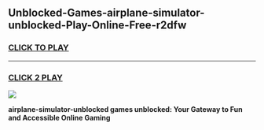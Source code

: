 
## Unblocked-Games-airplane-simulator-unblocked-Play-Online-Free-r2dfw
<h3>
<a href="https://premium76.site?title=airplane-simulator-unblocked&ref=26A">CLICK TO PLAY</a></h3>
<hr>

<h3>
<a href="https://premium76.site?title=airplane-simulator-unblocked&ref=26A">CLICK 2 PLAY</a>
  
</h3>

<a href="https://premium76.site?title=airplane-simulator-unblocked&ref=26A"><img src="https://clearcache.store/games.png"></a>


**airplane-simulator-unblocked games unblocked: Your Gateway to Fun and Accessible Online Gaming**

